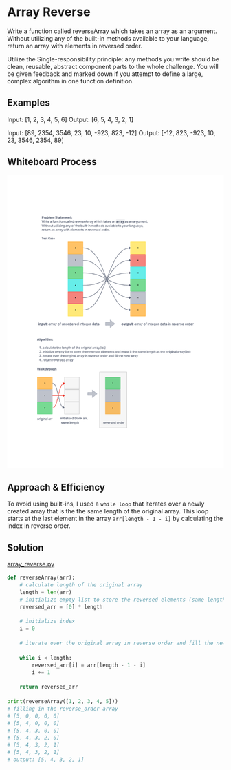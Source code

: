 # Array Reverse
<!-- Description of the challenge -->
Write a function called reverseArray which takes an array as an argument. Without utilizing any of the built-in methods available to your language, return an array with elements in reversed order.

Utilize the Single-responsibility principle: any methods you write should be clean, reusable, abstract component parts to the whole challenge. You will be given feedback and marked down if you attempt to define a large, complex algorithm in one function definition.

## Examples

Input: [1, 2, 3, 4, 5, 6]
Output: [6, 5, 4, 3, 2, 1]

Input: [89, 2354, 3546, 23, 10, -923, 823, -12]
Output: [-12, 823, -923, 10, 23, 3546, 2354, 89]

## Whiteboard Process
<!-- Embedded whiteboard image -->
![Array Reverse Whiteboard](Array_Reverse_Whiteboard.png)

## Approach & Efficiency
<!-- What approach did you take? Why? What is the Big O space/time for this approach? -->

To avoid using built-ins, I used a `while loop` that iterates over a newly created array that is the the same length of the original array. This loop starts at the last element in the array `arr[length - 1 - i]` by calculating the index in reverse order.

## Solution
<!-- Show how to run your code, and examples of it in action -->

[array_reverse.py](../../code_challenges/array_reverse.py)

```python
def reverseArray(arr):
    # calculate length of the original array
    length = len(arr)
    # initialize empty list to store the reversed elements (same length of the original array)
    reversed_arr = [0] * length

    # initialize index
    i = 0

    # iterate over the original array in reverse order and fill the new array

    while i < length:
        reversed_arr[i] = arr[length - 1 - i]
        i += 1

    return reversed_arr

print(reverseArray([1, 2, 3, 4, 5]))
# filling in the reverse_order array
# [5, 0, 0, 0, 0]
# [5, 4, 0, 0, 0]
# [5, 4, 3, 0, 0]
# [5, 4, 3, 2, 0]
# [5, 4, 3, 2, 1]
# [5, 4, 3, 2, 1]
# output: [5, 4, 3, 2, 1]


```
